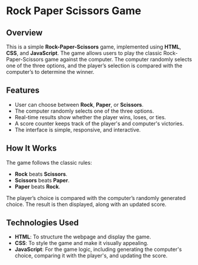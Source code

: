  # Rock Paper Scissors Game

## Overview
This is a simple **Rock-Paper-Scissors** game, implemented using **HTML**, **CSS**, and **JavaScript**. The game allows users to play the classic Rock-Paper-Scissors game against the computer. The computer randomly selects one of the three options, and the player’s selection is compared with the computer’s to determine the winner.

## Features
- User can choose between **Rock**, **Paper**, or **Scissors**.
- The computer randomly selects one of the three options.
- Real-time results show whether the player wins, loses, or ties.
- A score counter keeps track of the player's and computer's victories.
- The interface is simple, responsive, and interactive.

## How It Works
The game follows the classic rules:
- **Rock** beats **Scissors**.
- **Scissors** beats **Paper**.
- **Paper** beats **Rock**.

The player’s choice is compared with the computer’s randomly generated choice. The result is then displayed, along with an updated score.

## Technologies Used
- **HTML**: To structure the webpage and display the game.
- **CSS**: To style the game and make it visually appealing.
- **JavaScript**: For the game logic, including generating the computer's choice, comparing it with the player's, and updating the score.
 
